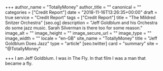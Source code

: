 +++
author_name = "TotallyMoney"
author_title = ""
canonical = ""
categories = ["Credit Report"]
date = "2018-11-16T13:26:35+00:00"
draft = true
service = "Credit Report"
tags = ["Credit Report"]
title = "The Mildred Snitzer Orchestra"
[seo.og]
description = "Jeff Goldblum and his Orchestra do some jazz music. Sarah Silverman is there too for some reason."
image_alt = ""
image_height = ""
image_secure_url = ""
image_type = ""
image_width = ""
locale = "en-GB"
site_name = "TotallyMoney"
title = "Jeff Goldblum Does Jazz"
type = "article"
[seo.twitter]
card = "summary"
site = "@TotallyMoney"

+++
I am Jeff Goldblum. I was in The Fly. In that film I was a man that became a fly.